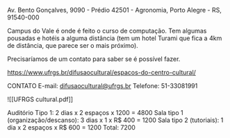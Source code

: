 Av. Bento Gonçalves, 9090 - Prédio 42501 - Agronomia, Porto Alegre - RS, 91540-000

Campus do Vale é onde é feito o curso de computação. Tem algumas pousadas e hotéis a alguma distância (tem um hotel Turami que fica a 4km de distância, que parece ser o mais próximo).

Precisaríamos de um contato para saber se é possível fazer.

https://www.ufrgs.br/difusaocultural/espacos-do-centro-cultural/

CONTATO
E-mail: difusaocultural@ufrgs.br
Telefone: 51-33081991


![[UFRGS cultural.pdf]]

Auditório Tipo 1: 2 dias x 2 espaços x 1200 = 4800
Sala tipo 1 (organização/descanso): 3 dias x 1 x R$ 400 = 1200
Sala tipo 2 (tutoriais): 1 dia x 2 espaços x R$ 600 = 1200
Total: 7200